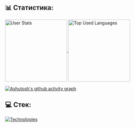 ## 📊 Статистика:

<a href="https://github.com/anuraghazra/github-readme-stats">
  <img alt="User Stats" height=200 align="center" src="https://github-readme-stats.vercel.app/api?username=German-D&show_icons=true&locale=en&langs_count=8&card_width=320" />
</a>
<a href="https://github.com/anuraghazra/convoychat">
  <img alt="Top Used Languages" height=200 align="center" src="https://github-readme-stats.vercel.app/api/top-langs?username=German-D&layout=compact&langs_count=8&card_width=320" />
</a>

[![Ashutosh's github activity graph](https://github-readme-activity-graph.vercel.app/graph?username=German-D&theme=github-compact)](https://github.com/ashutosh00710/github-readme-activity-graph)

## 💻 Стек:

<a href="https://skillicons.dev">
  <img alt="Technologies" src="https://skillicons.dev/icons?i=html,css,js,ts,git,scss,vue,vite" />
</a> 
